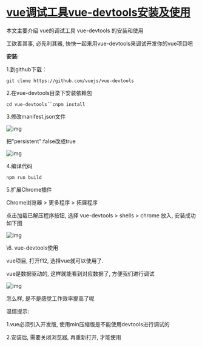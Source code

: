 # [vue调试工具vue-devtools安装及使用](https://www.cnblogs.com/chenhuichao/p/11039427.html)



本文主要介绍 vue的调试工具 vue-devtools 的安装和使用

工欲善其事, 必先利其器, 快快一起来用vue-devtools来调试开发你的vue项目吧

**安装:** 

1.到github下载：

```
git clone https://github.com/vuejs/vue-devtools
```

2.在vue-devtools目录下安装依赖包

```
cd vue-devtools``cnpm install
```

3.修改manifest.json文件

![img](https://images2017.cnblogs.com/blog/1055753/201708/1055753-20170827152637589-1152375876.png)

把"persistent":false改成true

 ![img](https://images2017.cnblogs.com/blog/1055753/201708/1055753-20170827152825605-2132649031.png)

 4.编译代码

```
npm run build
```

 

5.扩展Chrome插件

Chrome浏览器 >  更多程序 > 拓展程序 

点击加载已解压程序按钮, 选择 vue-devtools > shells > chrome 放入, 安装成功如下图

![img](https://images2017.cnblogs.com/blog/1055753/201708/1055753-20170827153453605-1374332252.png)

 

 \6. vue-devtools使用

vue项目, 打开f12, 选择vue就可以使用了.

vue是数据驱动的, 这样就能看到对应数据了, 方便我们进行调试

![img](https://images2017.cnblogs.com/blog/1055753/201708/1055753-20170827154217839-1267585798.png)

 

 怎么样, 是不是感觉工作效率提高了呢

 

温情提示: 

1.vue必须引入开发版, 使用min压缩版是不能使用devtools进行调试的

2.安装后, 需要关闭浏览器, 再重新打开, 才能使用

